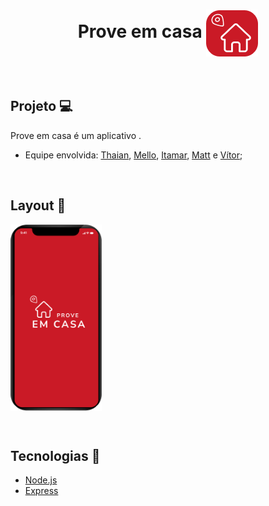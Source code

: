 <h1 align="center"> Prove em casa <img src="https://github.com/prove-em-casa/megahack5-mobile/blob/main/icon-2.png" align="center" ></h1>


&nbsp;

## Projeto :computer: 
<p>Prove em casa é um aplicativo .</p>

 * Equipe envolvida: [Thaian](https://github.com/thcarvalho), [Mello](), [Itamar](https://github.com/ItamarJoire), [Matt]() e [Vítor](https://github.com/vitorbertolucci);
 


&nbsp;
  
## Layout :bookmark:
  <img src="https://github.com/prove-em-casa/megahack5-mobile/blob/main/mobile.png" align="center" width="146" height="298">
  
  
  &nbsp;
  
  ## Tecnologias	:toolbox:
  
* [Node.js](https://nodejs.org/en/)
* [Express](https://expressjs.com/pt-br/)

  
  
  

  
  
    

 
